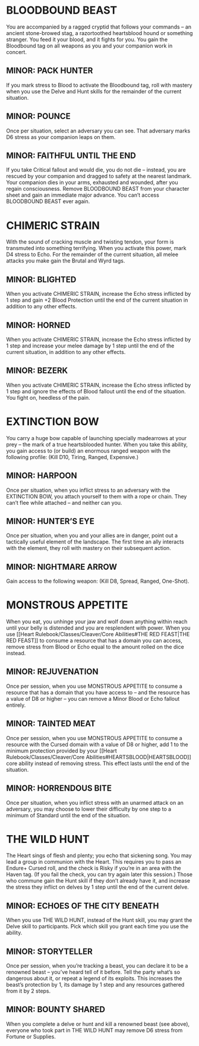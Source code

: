 # BLOODBOUND BEAST
You are accompanied by a ragged cryptid that follows your commands – an ancient stone-browed stag, a razortoothed heartsblood hound or something stranger. You feed it your blood, and it fights for you. You gain the Bloodbound tag on all weapons as you and your companion work in concert.

## MINOR: PACK HUNTER
If you mark stress to Blood to activate the Bloodbound tag, roll with mastery when you use the Delve and Hunt skills for the remainder of the current situation.

## MINOR: POUNCE
Once per situation, select an adversary you can see. That adversary marks D6 stress as your companion leaps on them.

## MINOR: FAITHFUL UNTIL THE END
If you take Critical fallout and would die, you do not die – instead, you are rescued by your companion and dragged to safety at the nearest landmark. Your companion dies in your arms, exhausted and wounded, after you regain consciousness. Remove BLOODBOUND BEAST from your character sheet and gain an immediate major advance. You can’t access BLOODBOUND BEAST ever again.

# CHIMERIC STRAIN
With the sound of cracking muscle and twisting tendon, your form is transmuted into something terrifying. When you activate this power, mark D4 stress to Echo. For the remainder of the current situation, all melee attacks you make gain the Brutal and Wyrd tags.

## MINOR: BLIGHTED
When you activate CHIMERIC STRAIN, increase the Echo stress inflicted by 1 step and gain +2 Blood Protection until the end of the current situation in addition to any other effects.

## MINOR: HORNED 
When you activate CHIMERIC STRAIN, increase the Echo stress inflicted by 1 step and increase your melee damage by 1 step until the end of the current situation, in addition to any other effects.

## MINOR: BEZERK 
When you activate CHIMERIC STRAIN, increase the Echo stress inflicted by 1 step and ignore the effects of Blood fallout until the end of the situation. You fight on, heedless of the pain.

# EXTINCTION BOW
You carry a huge bow capable of launching specially madearrows at your prey – the mark of a true heartsblooded hunter. When you take this ability, you gain access to (or build) an enormous ranged weapon with the following profile: (Kill D10, Tiring, Ranged, Expensive.)

## MINOR: HARPOON
Once per situation, when you inflict stress to an adversary with the EXTINCTION BOW, you attach yourself to them with a rope or chain. They can’t flee while attached – and neither can you.

## MINOR: HUNTER’S EYE 
Once per situation, when you and your allies are in danger, point out a tactically useful element of the landscape. The first time an ally interacts with the element, they roll with mastery on their subsequent action.

## MINOR: NIGHTMARE ARROW
Gain access to the following weapon: (Kill D8, Spread, Ranged, One-Shot). 

# MONSTROUS APPETITE
When you eat, you unhinge your jaw and wolf down anything within reach until your belly is distended and you are resplendent with power. When you use [[Heart Rulebook/Classes/Cleaver/Core Abilities#THE RED FEAST|THE RED FEAST]] to consume a resource that has a domain you can access, remove stress from Blood or Echo equal to the amount rolled on the dice instead.

## MINOR: REJUVENATION 
Once per session, when you use MONSTROUS APPETITE to consume a resource that has a domain that you have access to – and the resource has a value of D8 or higher – you can remove a Minor Blood or Echo fallout entirely.

## MINOR: TAINTED MEAT
Once per session, when you use MONSTROUS APPETITE to consume a resource with the Cursed domain with a value of D8 or higher, add 1 to the minimum protection provided by your [[Heart Rulebook/Classes/Cleaver/Core Abilities#HEARTSBLOOD|HEARTSBLOOD]] core ability instead of removing stress. This effect lasts until the end of the situation.

## MINOR: HORRENDOUS BITE
Once per situation, when you inflict stress with an unarmed attack on an adversary, you may choose to lower their difficulty by one step to a minimum of Standard until the end of the situation.

# THE WILD HUNT
The Heart sings of flesh and plenty; you echo that sickening song. You may lead a group in communion with the Heart. This requires you to pass an Endure+ Cursed roll, and the check is Risky if you’re in an area with the Haven tag. (If you fail the check, you can try again later this session.) 
Those who commune gain the Hunt skill if they don’t already have it, and increase the stress they inflict on delves by 1 step until the end of the current delve.

## MINOR: ECHOES OF THE CITY BENEATH
When you use THE WILD HUNT, instead of the Hunt skill, you may grant the Delve skill to participants. Pick which skill you grant each time you use the ability.

## MINOR: STORYTELLER
Once per session, when you’re tracking a beast, you can declare it to be a renowned beast – you’ve heard tell of it before. Tell the party what’s so dangerous about it, or repeat a legend of its exploits. This increases the beast’s protection by 1, its damage by 1 step and any resources gathered from it by 2 steps.

## MINOR: BOUNTY SHARED
When you complete a delve or hunt and kill a renowned beast (see above), everyone who took part in THE WILD HUNT may remove D6 stress from Fortune or Supplies.